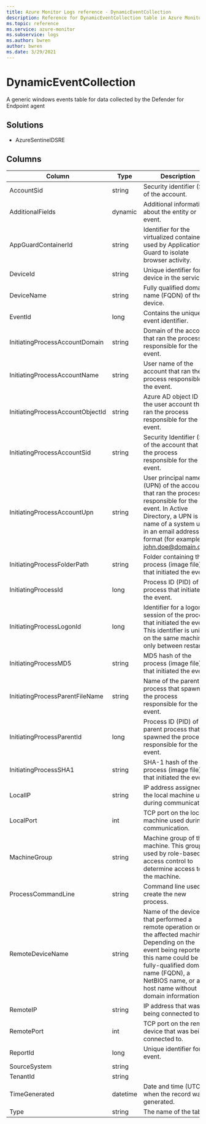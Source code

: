 ```yaml
---
title: Azure Monitor Logs reference - DynamicEventCollection
description: Reference for DynamicEventCollection table in Azure Monitor Logs.
ms.topic: reference
ms.service: azure-monitor
ms.subservice: logs
ms.author: bwren
author: bwren
ms.date: 3/29/2021
---
```


# DynamicEventCollection

 A generic windows events table for data collected by the Defender for Endpoint agent

## Solutions

- AzureSentinelDSRE




## Columns

|Column|Type|Description|
|---|---|---|
|AccountSid|string|Security identifier (SID) of the account.|
|AdditionalFields|dynamic|Additional information about the entity or event.|
|AppGuardContainerId|string|Identifier for the virtualized container used by Application Guard to isolate browser activity.|
|DeviceId|string|Unique identifier for the device in the service.|
|DeviceName|string|Fully qualified domain name (FQDN) of the device.|
|EventId|long|Contains the unique event identifier.|
|InitiatingProcessAccountDomain|string|Domain of the account that ran the process responsible for the event.|
|InitiatingProcessAccountName|string|User name of the account that ran the process responsible for the event.|
|InitiatingProcessAccountObjectId|string|Azure AD object ID of the user account that ran the process responsible for the event.|
|InitiatingProcessAccountSid|string|Security Identifier (SID) of the account that ran the process responsible for the event.|
|InitiatingProcessAccountUpn|string|User principal name (UPN) of the account that ran the process responsible for the event. In Active Directory, a UPN is the name of a system user in an email address format (for example: john.doe@domain.com)|
|InitiatingProcessFolderPath|string|Folder containing the process (image file) that initiated the event.|
|InitiatingProcessId|long|Process ID (PID) of the process that initiated the event.|
|InitiatingProcessLogonId|long|Identifier for a logon session of the process that initiated the event. This identifier is unique on the same machine only between restarts.|
|InitiatingProcessMD5|string|MD5 hash of the process (image file) that initiated the event.|
|InitiatingProcessParentFileName|string|Name of the parent process that spawned the process responsible for the event.|
|InitiatingProcessParentId|long|Process ID (PID) of the parent process that spawned the process responsible for the event.|
|InitiatingProcessSHA1|string|SHA-1 hash of the process (image file) that initiated the event.|
|LocalIP|string|IP address assigned to the local machine used during communication.|
|LocalPort|int|TCP port on the local machine used during communication.|
|MachineGroup|string|Machine group of the machine. This group is used by role-based access control to determine access to the machine.|
|ProcessCommandLine|string|Command line used to create the new process.|
|RemoteDeviceName|string|Name of the device that performed a remote operation on the affected machine. Depending on the event being reported, this name could be a fully-qualified domain name (FQDN), a NetBIOS name, or a host name without domain information..|
|RemoteIP|string|IP address that was being connected to.|
|RemotePort|int|TCP port on the remote device that was being connected to.|
|ReportId|long|Unique identifier for the event.|
|SourceSystem|string||
|TenantId|string||
|TimeGenerated|datetime|Date and time (UTC) when the record was generated.|
|Type|string|The name of the table|
